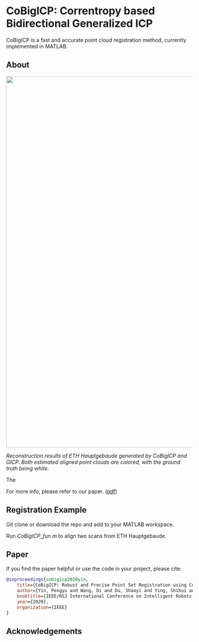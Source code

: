 # CoBigICP: Correntropy based Bidirectional Generalized ICP #

CoBigICP is a fast and accurate point cloud registration method, currently implemented in MATLAB.

## About ##

<img src="https://github.com/Pamphlett/CoBigICP/blob/master/assets/cmp.png" width="1000" div align=center>

*Reconstruction results of ETH Hauptgebaude generated by CoBigICP and GICP. Both estimated aligned point clouds are colored, with the ground truth being white.*

The 

For more info, please refer to our paper. ([pdf](https://github.com/Pamphlett/CoBigICP/blob/master/assets/cobigicp.pdf))

## Registration Example ##
Git clone or download the repo and add to your MATLAB workspace. 

Run *CoBigICP_fun.m* to align two scans from ETH Hauptgebaude.

## Paper ##
If you find the paper helpful or use the code in your project, please cite:
```bibtex
@inproceedings{cobigicp2020yin,
    title={CoBigICP: Robust and Precise Point Set Registration using Correntropy Metrics and Bidirectional Correspondence},
    author={Yin, Pengyu and Wang, Di and Du, Shaoyi and Ying, Shihui and Gao, Yue and Zheng, Nanning},
    booktitle={IEEE/RSJ International Conference on Intelligent Robots and Systems (IROS)},
    year={2020},
    organization={IEEE}
}
```


## Acknowledgements ##
